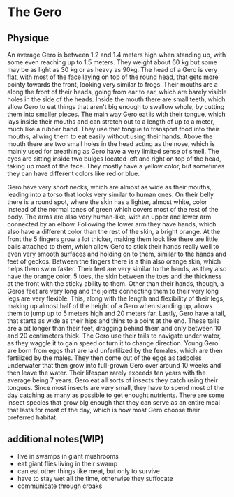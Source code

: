 # The Gero

## Physique

An average Gero is between 1.2 and 1.4 meters high when standing up, with some even reaching up to 1.5 meters.
They weight about 60 kg but some may be as light as 30 kg or as heavy as 90kg. 
The head of a Gero is very flat, with most of the face laying on top of the round head, that gets more pointy towards the front, looking very similar to frogs. 
Their mouths are a along the front of their heads, going from ear to ear, which are barely visible holes in the side of the heads. Inside the mouth there are small teeth, which allow Gero to eat things that aren't big enough to swallow whole, by cutting them into smaller pieces.
The main way Gero eat is with their tongue, which lays inside their mouths and can stretch out to a length of up to a meter, much like a rubber band. 
They use that tongue to transport food into their mouths, allwing them to eat easily without using their hands. 
Above the mouth there are two small holes in the head acting as the nose, which is mainly used for breathing as Gero have a very limited sense of smell. 
The eyes are sitting inside two bulges located left and right on top of the head, taking up most of the face. 
They mostly have a yellow color, but sometimes they can have different colors like red or blue. 

Gero have very short necks, which are almost as wide as their mouths, leading into a torso that looks very similar to human ones. 
On their belly there is a round spot, where the skin has a lighter, almost white, color instead of the normal tones of green which covers most of the rest of the body. 
The arms are also very human-like, with an upper and lower  arm connected by an elbow. 
Following the lower arm they have hands, which also have a different color than the rest of the skin, a bright orange. 
At the front the 5 fingers grow a lot thicker, making them look like there are little balls attached to them, which allow Gero to stick their hands really well to even very smooth surfaces and holding on to them, similar to the hands and feet of geckos. 
Between the fingers there is a thin also orange skin, which helps them swim faster. 
Their feet are very similar to the hands, as they also have the orange color, 5 toes, the skin between the toes and the thickness at the front with the sticky ability to them. 
Other than their hands, though, a Geros feet are very long and the joints connecting them to their very long legs are very flexible.
This, along with the length and flexibility of their legs, making up almost half of the height of a Gero when standing up, allows them to jump up to 5 meters high and 20 meters far.
Lastly, Gero have a tail, that starts as wide as their hips and thins to a point at the end. 
These tails are a bit longer than their feet, dragging behind them and only between 10 and 20 centimeters thick. 
The Gero use their tails to navigate under water, as they waggle it to gain speed or turn it  to change direction. 
Young Gero are born from eggs that are laid unfertilized by the females, which are then fertilized by the males.
They then come out of the eggs as tadpoles underwater that then grow into full-grown Gero over around 10 weeks and then leave the water.
Their lifespan rarely exceeds ten years with the average being 7 years.
Gero eat all sorts of insects they catch using their tongues. 
Since most insects are very small, they have to spend most of the day catching as many as possible to get enought nutrients.
There are some insect species that grow big enough that they can serve as an entire meal that lasts for most of the day, which is how most Gero choose their preferred habitat.

## additional notes(WIP)

* live in swamps in giant mushrooms
*  eat giant flies living in their swamp
* can eat other things like meat, but only to survive
* have to stay wet all the time, otherwise they suffocate
* communicate through croaks
